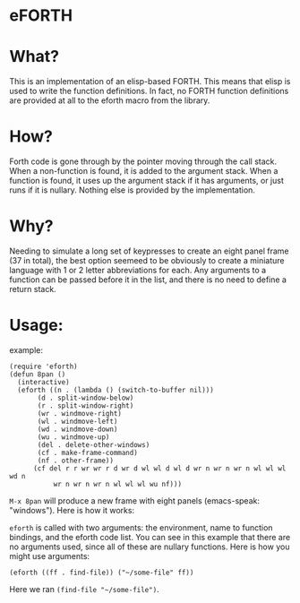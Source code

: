 eFORTH
===
# What?
This is an implementation of an elisp-based FORTH. This means that elisp is used to write the function definitions. In fact, no FORTH function definitions are provided at all to the eforth macro from the library. 
# How?
Forth code is gone through by the pointer moving through the call stack. When a non-function is found, it is added to the argument stack. When a function is found, it uses up the argument stack if it has arguments, or just runs if it is nullary. Nothing else is provided by the implementation.
# Why?
Needing to simulate a long set of keypresses to create an eight panel frame (37 in total), 
the best option seemeed to be obviously to create a miniature language with 1 or 2 letter
abbreviations for each. Any arguments to a function can be passed before it in the list,
and there is no need to define a return stack.
# Usage:
example:

```
(require 'eforth)
(defun 8pan ()
  (interactive)
  (eforth ((n . (lambda () (switch-to-buffer nil)))
	   (d . split-window-below)
	   (r . split-window-right)
	   (wr . windmove-right)
	   (wl . windmove-left)
	   (wd . windmove-down)
	   (wu . windmove-up)
	   (del . delete-other-windows)
	   (cf . make-frame-command)
	   (nf . other-frame))
	  (cf del r r wr wr r d wr d wl wl d wl d wr n wr n wr n wl wl wl wd n
	       wr n wr n wr n wl wl wl wu nf)))
```

`M-x 8pan` will produce a new frame with eight panels (emacs-speak: "windows"). Here is how it works:

`eforth` is called with two arguments: the environment, name to function bindings, and the eforth code list. You can see in this example
that there are no arguments used, since all of these are nullary functions. Here is how you might use arguments:


```
(eforth ((ff . find-file)) ("~/some-file" ff))
```

Here we ran `(find-file "~/some-file")`.

